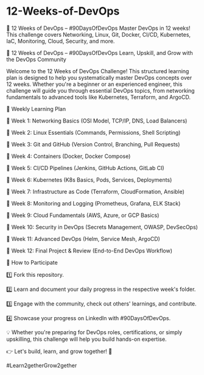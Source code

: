 # 12-Weeks-of-DevOps
🚀 12 Weeks of DevOps – #90DaysOfDevOps Master DevOps in 12 weeks! This challenge covers Networking, Linux, Git, Docker, CI/CD, Kubernetes, IaC, Monitoring, Cloud, Security, and more. 


🚀 12 Weeks of DevOps – #90DaysOfDevOps
Learn, Upskill, and Grow with the DevOps Community


Welcome to the 12 Weeks of DevOps Challenge! This structured learning plan is designed to help you systematically master DevOps concepts over 12 weeks. Whether you're a beginner or an experienced engineer, this challenge will guide you through essential DevOps topics, from networking fundamentals to advanced tools like Kubernetes, Terraform, and ArgoCD.


📅 Weekly Learning Plan

🔹 Week 1: Networking Basics (OSI Model, TCP/IP, DNS, Load Balancers)

🔹 Week 2: Linux Essentials (Commands, Permissions, Shell Scripting)

🔹 Week 3: Git and GitHub (Version Control, Branching, Pull Requests)

🔹 Week 4: Containers (Docker, Docker Compose)

🔹 Week 5: CI/CD Pipelines (Jenkins, GitHub Actions, GitLab CI)

🔹 Week 6: Kubernetes (K8s Basics, Pods, Services, Deployments)

🔹 Week 7: Infrastructure as Code (Terraform, CloudFormation, Ansible)

🔹 Week 8: Monitoring and Logging (Prometheus, Grafana, ELK Stack)

🔹 Week 9: Cloud Fundamentals (AWS, Azure, or GCP Basics)

🔹 Week 10: Security in DevOps (Secrets Management, OWASP, DevSecOps)

🔹 Week 11: Advanced DevOps (Helm, Service Mesh, ArgoCD)

🔹 Week 12: Final Project & Review (End-to-End DevOps Workflow)


📖 How to Participate

1️⃣ Fork this repository.

2️⃣ Learn and document your daily progress in the respective week's folder.

3️⃣ Engage with the community, check out others' learnings, and contribute.

4️⃣ Showcase your progress on LinkedIn with #90DaysOfDevOps.

💡 Whether you're preparing for DevOps roles, certifications, or simply upskilling, this challenge will help you build hands-on expertise.

👉 Let's build, learn, and grow together! 🚀

#Learn2getherGrow2gether
